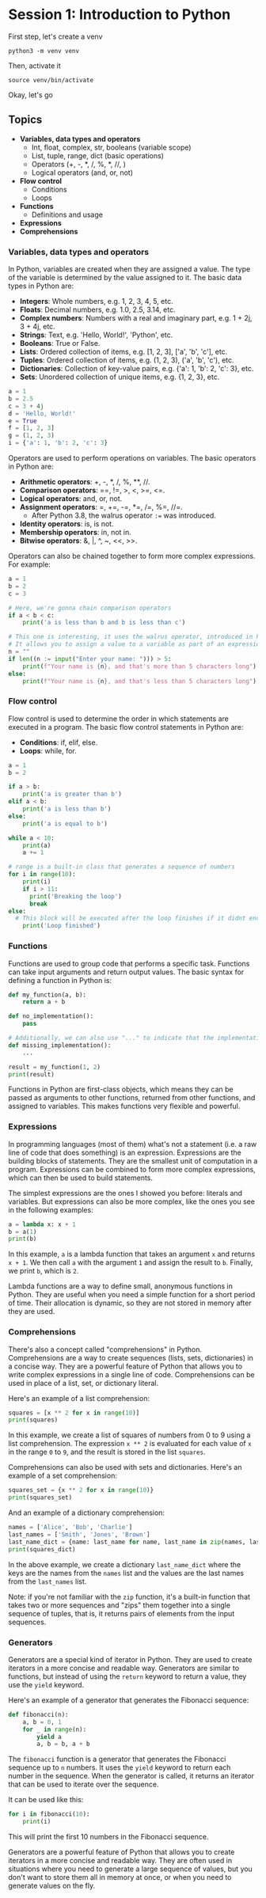 # Session 1: Introduction to Python

First step, let's create a venv

`python3 -m venv venv`

Then, activate it

`source venv/bin/activate`

Okay, let's go

## Topics

- **Variables, data types and operators**
  - Int, float, complex, str, booleans (variable scope)
  - List, tuple, range, dict (basic operations)
  - Operators (+, -, *, /, %, *, //, )
  - Logical operators (and, or, not)
- **Flow control**
  - Conditions
  - Loops
- **Functions**
  - Definitions and usage
- **Expressions**
- **Comprehensions**

### Variables, data types and operators

In Python, variables are created when they are assigned a value. The type of the variable is determined by the value assigned to it. The basic data types in Python are:

- **Integers**: Whole numbers, e.g. 1, 2, 3, 4, 5, etc.
- **Floats**: Decimal numbers, e.g. 1.0, 2.5, 3.14, etc.
- **Complex numbers**: Numbers with a real and imaginary part, e.g. 1 + 2j, 3 + 4j, etc.
- **Strings**: Text, e.g. 'Hello, World!', 'Python', etc.
- **Booleans**: True or False.
- **Lists**: Ordered collection of items, e.g. [1, 2, 3], ['a', 'b', 'c'], etc.
- **Tuples**: Ordered collection of items, e.g. (1, 2, 3), ('a', 'b', 'c'), etc.
- **Dictionaries**: Collection of key-value pairs, e.g. {'a': 1, 'b': 2, 'c': 3}, etc.
- **Sets**: Unordered collection of unique items, e.g. {1, 2, 3}, etc.

```python
a = 1
b = 2.5
c = 3 + 4j
d = 'Hello, World!'
e = True
f = [1, 2, 3]
g = (1, 2, 3)
i = {'a': 1, 'b': 2, 'c': 3}
```

Operators are used to perform operations on variables. The basic operators in Python are:

- **Arithmetic operators**: +, -, *, /, %, **, //.
- **Comparison operators**: ==, !=, >, <, >=, <=.
- **Logical operators**: and, or, not.
- **Assignment operators**: =, +=, -=, *=, /=, %=, //=.
    - After Python 3.8, the walrus operator `:=` was introduced.
- **Identity operators**: is, is not.
- **Membership operators**: in, not in.
- **Bitwise operators**: &, |, ^, ~, <<, >>.

Operators can also be chained together to form more complex expressions. For example:

```python
a = 1
b = 2
c = 3

# Here, we're gonna chain comparison operators
if a < b < c:
    print('a is less than b and b is less than c')

# This one is interesting, it uses the walrus operator, introduced in Python 3.8
# It allows you to assign a value to a variable as part of an expression
n = ""
if len((n := input("Enter your name: "))) > 5:
    print(f"Your name is {n}, and that's more than 5 characters long")
else:
    print(f"Your name is {n}, and that's less than 5 characters long")
```

### Flow control

Flow control is used to determine the order in which statements are executed in a program. The basic flow control statements in Python are:

- **Conditions**: if, elif, else.
- **Loops**: while, for.

```python
a = 1
b = 2

if a > b:
    print('a is greater than b')
elif a < b:
    print('a is less than b')
else:
    print('a is equal to b')

while a < 10:
    print(a)
    a += 1

# range is a built-in class that generates a sequence of numbers
for i in range(10):
    print(i)
    if i > 11:
      print('Breaking the loop')
      break
else:
  # This block will be executed after the loop finishes if it didnt encounter a break statement
    print('Loop finished')
```

### Functions

Functions are used to group code that performs a specific task. Functions can take input arguments and return output values. The basic syntax for defining a function in Python is:

```python
def my_function(a, b):
    return a + b

def no_implementation():
    pass

# Additionally, we can also use "..." to indicate that the implementation is missing
def missing_implementation():
    ...

result = my_function(1, 2)
print(result)
```

Functions in Python are first-class objects, which means they can be passed as arguments to other functions, returned from other functions, and assigned to variables. This makes functions very flexible and powerful.

### Expressions

In programming languages (most of them) what's not a statement (i.e. a raw line of code that does something) is an expression. Expressions are the building blocks of statements. They are the smallest unit of computation in a program. Expressions can be combined to form more complex expressions, which can then be used to build statements.

The simplest expressions are the ones I showed you before: literals and variables. But expressions can also be more complex, like the ones you see in the following examples:

```python
a = lambda x: x + 1
b = a(1)
print(b)
```

In this example, `a` is a lambda function that takes an argument `x` and returns `x + 1`. We then call `a` with the argument `1` and assign the result to `b`. Finally, we print `b`, which is `2`.

Lambda functions are a way to define small, anonymous functions in Python. They are useful when you need a simple function for a short period of time. Their allocation is dynamic, so they are not stored in memory after they are used.

### Comprehensions

There's also a concept called "comprehensions" in Python. Comprehensions are a way to create sequences (lists, sets, dictionaries) in a concise way. They are a powerful feature of Python that allows you to write complex expressions in a single line of code. Comprehensions can be used in place of a list, set, or dictionary literal.

Here's an example of a list comprehension:

```python
squares = [x ** 2 for x in range(10)]
print(squares)
```

In this example, we create a list of squares of numbers from 0 to 9 using a list comprehension. The expression `x ** 2` is evaluated for each value of `x` in the range `0` to `9`, and the result is stored in the list `squares`.

Comprehensions can also be used with sets and dictionaries. Here's an example of a set comprehension:

```python
squares_set = {x ** 2 for x in range(10)}
print(squares_set)
```

And an example of a dictionary comprehension:

```python
names = ['Alice', 'Bob', 'Charlie']
last_names = ['Smith', 'Jones', 'Brown']
last_name_dict = {name: last_name for name, last_name in zip(names, last_names)}
print(squares_dict)
```

In the above example, we create a dictionary `last_name_dict` where the keys are the names from the `names` list and the values are the last names from the `last_names` list.

Note: if you're not familiar with the `zip` function, it's a built-in function that takes two or more sequences and "zips" them together into a single sequence of tuples, that is, it returns pairs of elements from the input sequences.

### Generators

Generators are a special kind of iterator in Python. They are used to create iterators in a more concise and readable way. Generators are similar to functions, but instead of using the `return` keyword to return a value, they use the `yield` keyword.

Here's an example of a generator that generates the Fibonacci sequence:

```python
def fibonacci(n):
    a, b = 0, 1
    for _ in range(n):
        yield a
        a, b = b, a + b
```

The `fibonacci` function is a generator that generates the Fibonacci sequence up to `n` numbers. It uses the `yield` keyword to return each number in the sequence. When the generator is called, it returns an iterator that can be used to iterate over the sequence.

It can be used like this:

```python
for i in fibonacci(10):
    print(i)
```

This will print the first 10 numbers in the Fibonacci sequence.

Generators are a powerful feature of Python that allows you to create iterators in a more concise and readable way. They are often used in situations where you need to generate a large sequence of values, but you don't want to store them all in memory at once, or when you need to generate values on the fly.


